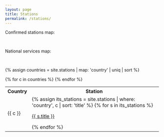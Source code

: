 ```yaml
---
layout: page
title: Stations
permalink: /stations/
---
```


Confirmed stations map:

<script type="text/javascript" charset="utf-8" async src="https://api-maps.yandex.ru/services/constructor/1.0/js/?um=constructor%3Aa664fe2bf48cab289503df614ecbbf1af25ebbf3aa075c9f9fd48708148e5e77&amp;width=100%25&amp;height=311&amp;lang=ru_RU&amp;scroll=true"></script>

<br/>

National services map:

<script type="text/javascript" charset="utf-8" async src="https://api-maps.yandex.ru/services/constructor/1.0/js/?um=constructor%3Ae1de8c605bbbe43e34663f48ed386aacdca0139a4a7612a958a115550d4258f0&amp;width=100%25&amp;height=400&amp;lang=ru_RU&amp;scroll=true"></script>

<br/>

{% assign countries = site.stations | map: 'country' | uniq | sort %}
<table>
<tr>
    <th>Country</th>
    <th>Station</th>
</tr>
{% for c in countries %}
    <tr>
    <td><p>{{ c }}</p></td>
    <td>
    {% assign its_stations = site.stations | where: 'country', c | sort: 'title' %}
    {% for s in its_stations %}
    <p><a href="{{ s.url }}">{{ s.title }}</a></p>
    {% endfor %}
    </td>
    </tr>
{% endfor %}
</table>
